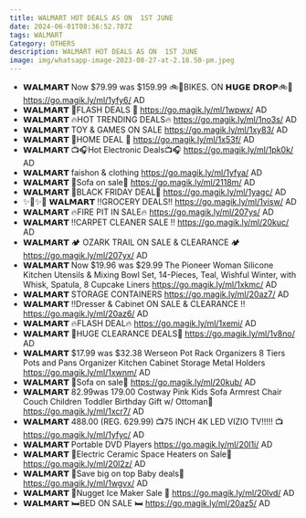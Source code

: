 ```yaml
---
title: WALMART HOT DEALS AS ON  1ST JUNE
date: 2024-06-01T08:36:52.787Z
tags: WALMART
Category: OTHERS
description: WALMART HOT DEALS AS ON  1ST JUNE
image: img/whatsapp-image-2023-08-27-at-2.18.50-pm.jpeg
---
```

* 𝗪𝗔𝗟𝗠𝗔𝗥𝗧 
  Now $79.99 was $159.99
  🚲🚴BIKES. ON
   𝗛𝗨𝗚𝗘 𝗗𝗥𝗢𝗣🚲🚴
  https://go.magik.ly/ml/1yfy6/
  AD
* 𝗪𝗔𝗟𝗠𝗔𝗥𝗧 
  🌟FLASH DEALS 🌟
  https://go.magik.ly/ml/1wpwx/
  AD
* 𝗪𝗔𝗟𝗠𝗔𝗥𝗧 
  🔥HOT TRENDING DEALS🔥
  https://go.magik.ly/ml/1no3s/
  AD
* 𝗪𝗔𝗟𝗠𝗔𝗥𝗧 
  TOY & GAMES ON SALE
  https://go.magik.ly/ml/1xy83/
  AD
* 𝗪𝗔𝗟𝗠𝗔𝗥𝗧 
  🌟HOME DEAL 🌟
  https://go.magik.ly/ml/1x53f/
  AD
* 𝗪𝗔𝗟𝗠𝗔𝗥𝗧 
  📺🎧Hot Electronic Deals📺🎧
  https://go.magik.ly/ml/1pk0k/
  AD
* 𝗪𝗔𝗟𝗠𝗔𝗥𝗧 
  faishon & clothing 
  https://go.magik.ly/ml/1yfya/
  AD
* 𝗪𝗔𝗟𝗠𝗔𝗥𝗧 
  🌟Sofa on sale🌟
  https://go.magik.ly/ml/2118m/
  AD
* 𝗪𝗔𝗟𝗠𝗔𝗥𝗧 
  🚨BLACK FRIDAY DEAL🚨 
  https://go.magik.ly/ml/1yagc/
  AD
* ✨🌟✨🌟
  𝗪𝗔𝗟𝗠𝗔𝗥𝗧 
  ‼️GROCERY DEALS‼️
  https://go.magik.ly/ml/1visw/
  AD
* 𝗪𝗔𝗟𝗠𝗔𝗥𝗧 
  🔥FIRE PIT IN SALE🔥
  https://go.magik.ly/ml/207ys/
  AD
* 𝗪𝗔𝗟𝗠𝗔𝗥𝗧 
  ‼️CARPET CLEANER SALE ‼️
  https://go.magik.ly/ml/20kuc/
  AD
* 𝗪𝗔𝗟𝗠𝗔𝗥𝗧
  🏕️ OZARK TRAIL ON SALE & CLEARANCE 🏕️
  https://go.magik.ly/ml/207yx/
  AD
* 𝗪𝗔𝗟𝗠𝗔𝗥𝗧 
  Now $19.96 was $29.99
  The Pioneer Woman Silicone Kitchen Utensils & Mixing Bowl Set, 14-Pieces, Teal, Wishful Winter, with Whisk, Spatula, 8 Cupcake Liners
  https://go.magik.ly/ml/1xkmc/
  AD
* 𝗪𝗔𝗟𝗠𝗔𝗥𝗧 
  STORAGE CONTAINERS 
  https://go.magik.ly/ml/20az7/
  AD
* 𝗪𝗔𝗟𝗠𝗔𝗥𝗧 
  ‼️Dresser & Cabinet  ON SALE & CLEARANCE ‼️
  https://go.magik.ly/ml/20az6/
  AD
* 𝗪𝗔𝗟𝗠𝗔𝗥𝗧
  🔥FLASH DEAL🔥
  https://go.magik.ly/ml/1xemi/
  AD
* 𝗪𝗔𝗟𝗠𝗔𝗥𝗧 
  🚨HUGE  CLEARANCE DEALS🚨
  https://go.magik.ly/ml/1v8no/
  AD
* 𝗪𝗔𝗟𝗠𝗔𝗥𝗧 
  $17.99 was $32.38
  Werseon Pot Rack Organizers 8 Tiers Pots and Pans Organizer Kitchen Cabinet Storage Metal Holders
  https://go.magik.ly/ml/1xwnm/
  AD
* 𝗪𝗔𝗟𝗠𝗔𝗥𝗧 
  🌟Sofa on sale🌟
  https://go.magik.ly/ml/20kub/
  AD 
* 𝗪𝗔𝗟𝗠𝗔𝗥𝗧 
  82.99was 179.00
  Costway Pink Kids Sofa Armrest Chair Couch Children Toddler Birthday Gift w/ Ottoman💝
  https://go.magik.ly/ml/1xcr7/
  AD
*  𝗪𝗔𝗟𝗠𝗔𝗥𝗧 
  488.00 (REG. 629.99)
  📺75 INCH 4K LED VIZIO TV!!!!! 📺
  https://go.magik.ly/ml/1yfyc/
  AD
* 𝗪𝗔𝗟𝗠𝗔𝗥𝗧 
   Portable DVD Players 
  https://go.magik.ly/ml/20l1i/
  AD
* 𝗪𝗔𝗟𝗠𝗔𝗥𝗧 
  🌟Electric Ceramic Space Heaters
  on Sale🌟
  https://go.magik.ly/ml/20l2z/
  AD
* 𝗪𝗔𝗟𝗠𝗔𝗥𝗧 
  🌟Save big on top Baby deals🌟
  https://go.magik.ly/ml/1wgvx/
  AD
* 𝗪𝗔𝗟𝗠𝗔𝗥𝗧 
  🧊Nugget Ice Maker Sale 🧊
  https://go.magik.ly/ml/20lvd/
  AD
* 𝗪𝗔𝗟𝗠𝗔𝗥𝗧 
  🛏️BED ON SALE 🛏️
  https://go.magik.ly/ml/20az5/
  AD